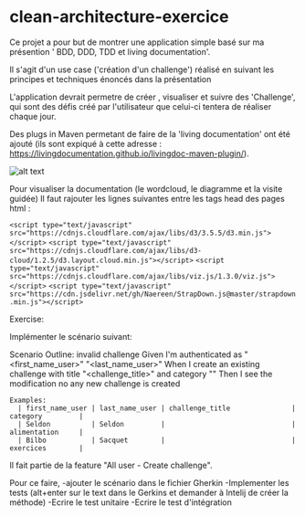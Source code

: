 # clean-architecture-exercice
Ce projet a pour but de montrer une application simple basé sur ma présention ' BDD, DDD, TDD et living documentation'.

Il s'agit d'un use case ('création d'un challenge') réalisé en suivant les principes et techniques énoncés dans la présentation

L'application devrait permetre de créer , visualiser et suivre des 'Challenge', qui sont des défis créé par l'utilisateur que celui-ci tentera de réaliser chaque jour.

Des plugs in Maven permetant de faire de la 'living documentation' ont été ajouté (ils sont expiqué à cette adresse : https://livingdocumentation.github.io/livingdoc-maven-plugin/).

![alt text](https://user-images.githubusercontent.com/4274325/65676632-88e18f80-e050-11e9-86ad-325668dd0d8a.png)


Pour visualiser la documentation (le wordcloud, le diagramme et la visite guidée) Il faut rajouter les lignes suivantes entre les tags head des pages html :


   ```<script type="text/javascript" src="https://cdnjs.cloudflare.com/ajax/libs/d3/3.5.5/d3.min.js"></script>```
  ```<script type="text/javascript" src="https://cdnjs.cloudflare.com/ajax/libs/d3-cloud/1.2.5/d3.layout.cloud.min.js"></script>```
  ```<script type="text/javascript" src="https://cdnjs.cloudflare.com/ajax/libs/viz.js/1.3.0/viz.js"></script>```
  ```<script type="text/javascript" src="https://cdn.jsdelivr.net/gh/Naereen/StrapDown.js@master/strapdown.min.js"></script>```
  
  Exercise:
  
  Implémenter le scénario suivant: 

  Scenario Outline: invalid challenge
    Given I'm authenticated as "<first_name_user>" "<last_name_user>"
    When I create an existing challenge with title "<challenge_title>" and category "<category>"
    Then I see the modification no any new challenge is created

    Examples:
      | first_name_user | last_name_user | challenge_title               |  category         |
      | Seldon          | Seldon         |                               |  alimentation     |
      | Bilbo           | Sacquet        |                               |  exercices        |
                        
Il fait partie de la feature "All user - Create challenge".

Pour ce faire, 
-ajouter le scénario dans le fichier Gherkin
-Implementer les tests (alt+enter sur le text dans le Gerkins et demander à Intelij de créer la méthode)
-Ecrire le test unitaire
-Ecrire le test d'intégration
